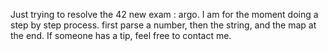 Just trying to resolve the 42 new exam : argo.
I am for the moment doing a step by step process.
first parse a number, then the string, and the map at the end.
If someone has a tip, feel free to contact me.
